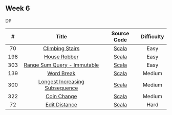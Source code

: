## Week 6

DP

| # | Title | Source Code | Difficulty |
|:---:|:---:|:---:|:---:|
| 70 | [Climbing Stairs](https://leetcode-cn.com/problems/climbing-stairs/) | [Scala](https://github.com/Somainer/stca-weekly-challenge/tree/master/week6/70-climbing-stairs/climbStairs.scala) | Easy |
| 198 | [House Robber](https://leetcode-cn.com/problems/house-robber/) | [Scala](https://github.com/Somainer/stca-weekly-challenge/tree/master/week6/198-house-robber/rob.scala) | Easy |
| 303 | [Range Sum Query - Immutable](https://leetcode-cn.com/problems/range-sum-query-immutable/) | [Scala](https://github.com/Somainer/stca-weekly-challenge/tree/master/week6/303-range-sum-query-immutable/Rangesumquery-immutable.scala) | Easy |
| 139 | [Word Break](https://leetcode-cn.com/problems/word-break/) | [Scala](https://github.com/Somainer/stca-weekly-challenge/tree/master/week6/139-word-break/wordBreak.scala) | Medium |
| 300 | [Longest Increasing Subsequence](https://leetcode-cn.com/problems/longest-increasing-subsequence/) | [Scala](https://github.com/Somainer/stca-weekly-challenge/tree/master/week6/300-longest-increasing-subsequence/lengthOfLIS.scala) | Medium |
| 322 | [Coin Change](https://leetcode-cn.com/problems/coin-change/) | [Scala](https://github.com/Somainer/stca-weekly-challenge/tree/master/week6/322-coin-change/coinChange.scala) | Medium |
| 72 | [Edit Distance](https://leetcode-cn.com/problems/edit-distance/) | [Scala](https://github.com/Somainer/stca-weekly-challenge/tree/master/week6/72-edit-distance/minDistance.scala) | Hard |

